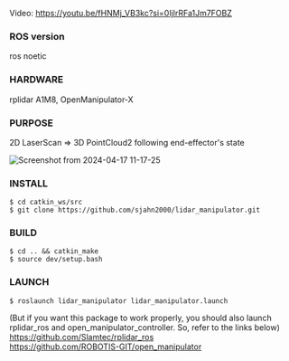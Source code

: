 Video: https://youtu.be/fHNMj_VB3kc?si=0IjlrRFa1Jm7FOBZ

### ROS version
ros noetic

### HARDWARE 
rplidar A1M8, OpenManipulator-X

### PURPOSE
2D LaserScan => 3D PointCloud2 following end-effector's state  



![Screenshot from 2024-04-17 11-17-25](https://github.com/sjahn2000/lidar_manipulator/assets/60663351/edaf41c2-5d07-4bfa-8d7a-5a4235ae80db)


### INSTALL 
    $ cd catkin_ws/src  
    $ git clone https://github.com/sjahn2000/lidar_manipulator.git

### BUILD  

    $ cd .. && catkin_make  
    $ source dev/setup.bash

### LAUNCH  

    $ roslaunch lidar_manipulator lidar_manipulator.launch

(But if you want this package to work properly, you should also launch rplidar_ros and open_manipulator_controller. So, refer to the links below)  
https://github.com/Slamtec/rplidar_ros  
https://github.com/ROBOTIS-GIT/open_manipulator
